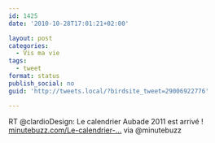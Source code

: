 ```yaml
---
id: 1425
date: '2010-10-28T17:01:21+02:00'

layout: post
categories:
  - Vis ma vie
tags:
  - tweet
format: status
publish_social: no
guid: 'http://tweets.local/?birdsite_tweet=29006922776'

---
```


RT @clardioDesign: Le calendrier Aubade 2011 est arrivé ! [minutebuzz.com/Le-calendrier-…](http://www.minutebuzz.com/Le-calendrier-Aubade-2011-est-arrive-_a7031.html) via @minutebuzz